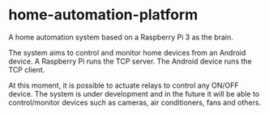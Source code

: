 # home-automation-platform
A home automation system based on a Raspberry Pi 3 as the brain.

The system aims to control and monitor home devices from an Android device.
A Raspberry Pi runs the TCP server.
The Android device runs the TCP client.

At this moment, it is possible to actuate relays to control any ON/OFF device.
The system is under development and in the future it will be able to control/monitor devices such as cameras, air conditioners, fans and others.

